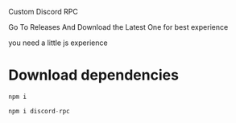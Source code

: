 Custom Discord RPC 

Go To Releases And Download the Latest One for best experience

you need a little js experience

# Download dependencies

```js
npm i
```


```js
npm i discord-rpc
```

